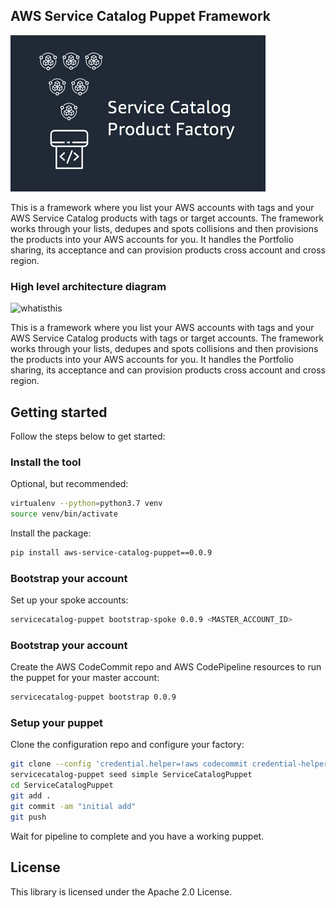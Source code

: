 ## AWS Service Catalog Puppet Framework

![logo](./docs/logo.png) 

This is a framework where you list your AWS accounts with tags and your AWS Service Catalog products with tags or target
accounts. The framework works through your lists, dedupes and spots collisions and then provisions the products into your 
AWS accounts for you. It handles the Portfolio sharing, its acceptance and can provision products cross account and cross 
region.

### High level architecture diagram

![whatisthis](./docs/whatisthis.png)

This is a framework where you list your AWS accounts with tags and your AWS Service Catalog products with tags or 
target accounts.  The framework works through your lists, dedupes and spots collisions and then provisions the products
into your AWS accounts for you.  It handles the Portfolio sharing, its acceptance and can provision products cross account
and cross region.

## Getting started

Follow the steps below to get started:

### Install the tool
Optional, but recommended:
```bash
virtualenv --python=python3.7 venv
source venv/bin/activate
```

Install the package:
```bash
pip install aws-service-catalog-puppet==0.0.9
```

### Bootstrap your account
Set up your spoke accounts:
```bash
servicecatalog-puppet bootstrap-spoke 0.0.9 <MASTER_ACCOUNT_ID>
```

### Bootstrap your account
Create the AWS CodeCommit repo and AWS CodePipeline resources to run the puppet for your 
master account:
```bash
servicecatalog-puppet bootstrap 0.0.9
```

### Setup your puppet
Clone the configuration repo and configure your factory:
```bash
git clone --config 'credential.helper=!aws codecommit credential-helper $@' --config 'credential.UseHttpPath=true' https://git-codecommit.eu-west-1.amazonaws.com/v1/repos/ServiceCatalogPuppet
servicecatalog-puppet seed simple ServiceCatalogPuppet
cd ServiceCatalogPuppet
git add .
git commit -am "initial add"
git push
```
Wait for pipeline to complete and you have a working puppet.

## License

This library is licensed under the Apache 2.0 License. 
